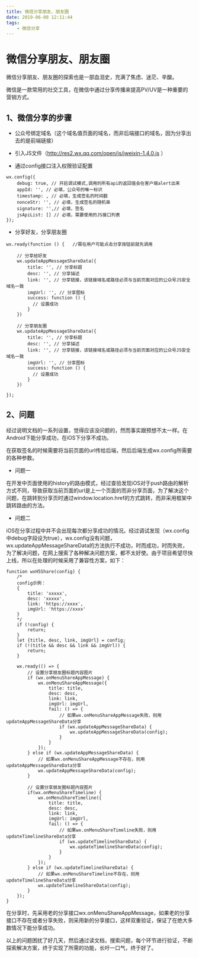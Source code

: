 ```yaml
---
title: 微信分享朋友、朋友圈
date: 2019-06-08 12:11:44
tags:
    - 微信分享
---
```


# 微信分享朋友、朋友圈

微信分享朋友、朋友圈的探索也是一部血泪史，充满了焦虑、迷茫、辛酸。

微信是一款常用的社交工具，在微信中通过分享传播来提高PV/UV是一种重要的营销方式。

<!-- more -->

## 1、微信分享的步骤

* 公众号绑定域名（这个域名值页面的域名，而非后端接口的域名，因为分享出去的是前端链接）

* 引入JS文件（http://res2.wx.qq.com/open/js/jweixin-1.4.0.js ）

* 通过config接口注入权限验证配置

```
wx.config({
    debug: true, // 开启调试模式,调用的所有api的返回值会在客户端alert出来
    appId: '', // 必填，公众号的唯一标识
    timestamp: , // 必填，生成签名的时间戳
    nonceStr: '', // 必填，生成签名的随机串
    signature: '',// 必填，签名
    jsApiList: [] // 必填，需要使用的JS接口列表
});
```


* 分享好友，分享朋友圈

```
wx.ready(function () {   //需在用户可能点击分享按钮前就先调用
    
    // 分享给好友
    wx.updateAppMessageShareData({ 
        title: '', // 分享标题
        desc: '', // 分享描述
        link: '', // 分享链接，该链接域名或路径必须与当前页面对应的公众号JS安全域名一致
        imgUrl: '', // 分享图标
        success: function () {
          // 设置成功
        }
    })

    // 分享朋友圈
    wx.updateAppMessageShareData({ 
        title: '', // 分享标题
        desc: '', // 分享描述
        link: '', // 分享链接，该链接域名或路径必须与当前页面对应的公众号JS安全域名一致
        imgUrl: '', // 分享图标
        success: function () {
          // 设置成功
        }
    })
    
});
```

## 2、问题
经过说明文档的一系列设置，觉得应该没问题的，然而事实跟预想不太一样。在Android下能分享成功，在iOS下分享不成功。

在获取签名的时候需要将当前页面的url传给后端，然后后端生成wx.config所需要的各种参数。

* 问题一

在开发中页面使用的history的路由模式，经过查验发现iOS对于push路由的解析方式不同，导致获取当前页面的url是上一个页面的而非分享页面，为了解决这个问题，在跳转到分享页时通过window.location.href的方式跳转，而非采用框架中跳转路由的方法。

* 问题二

iOS在分享过程中并不会出现每次都分享成功的情况。经过调试发现（wx.config中debug字段设为true），wx.config没有问题，wx.updateAppMessageShareData的方法执行不成功，时而成功，时而失败，为了解决问题，在网上搜索了各种解决问题方案，都不太好使。由于项目希望尽快上线，所以在处理的时候采用了兼容性方案，如下：

```
function wxH5Share(config) {
    /* 
    config示例：
    {
        title: 'xxxxx',
        desc: 'xxxxx',
        link: 'https://xxxx',
        imgUrl: 'https://xxxx'
    }
    */
    if (!config) {
        return;
    }
    let {title, desc, link, imgUrl} = config;
    if (!(title && desc && link && imgUrl)) {
        return;
    }
    
    wx.ready(() => {
        // 设置分享朋友圈标题内容图片
        if (wx.onMenuShareAppMessage) {
            wx.onMenuShareAppMessage({
                title: title,
                desc: desc,
                link: link,
                imgUrl: imgUrl,
                fail: () => {
                    // 如果wx.onMenuShareAppMessage失败，则用updateAppMessageShareData分享
                    if (wx.updateAppMessageShareData) {
                        wx.updateAppMessageShareData(config);
                    }
                }
            });
        } else if (wx.updateAppMessageShareData) {
            // 如果wx.onMenuShareAppMessage不存在，则用updateAppMessageShareData分享
            wx.updateAppMessageShareData(config);
        }
        
        // 设置分享朋友圈标题内容图片
        if(wx.onMenuShareTimeline) {
            wx.onMenuShareTimeline({
                title: title,
                desc: desc,
                link: link,
                imgUrl: imgUrl,
                fail: () => {
                    // 如果wx.onMenuShareTimeline失败，则用updateTimelineShareData分享
                    if (wx.updateTimelineShareData) {
                        wx.updateTimelineShareData(config);
                    }
                }
            });
        } else if (wx.updateTimelineShareData) {
            // 如果wx.onMenuShareTimeline不存在，则用updateTimelineShareData分享
            wx.updateTimelineShareData(config);
        }
    });
}
```

在分享时，先采用老的分享接口wx.onMenuShareAppMessage，如果老的分享接口不存在或者分享失败，则采用新的分享接口，这样双重验证，保证了在绝大多数情况下能分享成功。

以上的问题困扰了好几天，然后通过读文档，搜索问题，每个环节进行验证，不断探索解决方案，终于实现了所需的功能，长吁一口气，终于好了。

